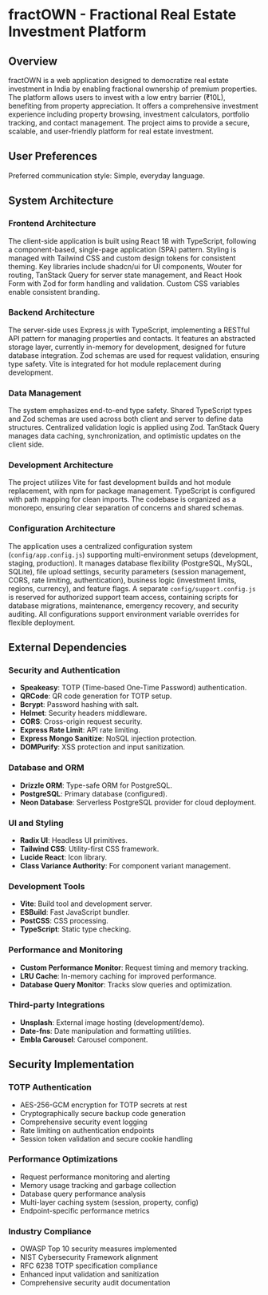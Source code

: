 # fractOWN - Fractional Real Estate Investment Platform

## Overview
fractOWN is a web application designed to democratize real estate investment in India by enabling fractional ownership of premium properties. The platform allows users to invest with a low entry barrier (₹10L), benefiting from property appreciation. It offers a comprehensive investment experience including property browsing, investment calculators, portfolio tracking, and contact management. The project aims to provide a secure, scalable, and user-friendly platform for real estate investment.

## User Preferences
Preferred communication style: Simple, everyday language.

## System Architecture

### Frontend Architecture
The client-side application is built using React 18 with TypeScript, following a component-based, single-page application (SPA) pattern. Styling is managed with Tailwind CSS and custom design tokens for consistent theming. Key libraries include shadcn/ui for UI components, Wouter for routing, TanStack Query for server state management, and React Hook Form with Zod for form handling and validation. Custom CSS variables enable consistent branding.

### Backend Architecture
The server-side uses Express.js with TypeScript, implementing a RESTful API pattern for managing properties and contacts. It features an abstracted storage layer, currently in-memory for development, designed for future database integration. Zod schemas are used for request validation, ensuring type safety. Vite is integrated for hot module replacement during development.

### Data Management
The system emphasizes end-to-end type safety. Shared TypeScript types and Zod schemas are used across both client and server to define data structures. Centralized validation logic is applied using Zod. TanStack Query manages data caching, synchronization, and optimistic updates on the client side.

### Development Architecture
The project utilizes Vite for fast development builds and hot module replacement, with npm for package management. TypeScript is configured with path mapping for clean imports. The codebase is organized as a monorepo, ensuring clear separation of concerns and shared schemas.

### Configuration Architecture
The application uses a centralized configuration system (`config/app.config.js`) supporting multi-environment setups (development, staging, production). It manages database flexibility (PostgreSQL, MySQL, SQLite), file upload settings, security parameters (session management, CORS, rate limiting, authentication), business logic (investment limits, regions, currency), and feature flags. A separate `config/support.config.js` is reserved for authorized support team access, containing scripts for database migrations, maintenance, emergency recovery, and security auditing. All configurations support environment variable overrides for flexible deployment.

## External Dependencies

### Security and Authentication
- **Speakeasy**: TOTP (Time-based One-Time Password) authentication.
- **QRCode**: QR code generation for TOTP setup.
- **Bcrypt**: Password hashing with salt.
- **Helmet**: Security headers middleware.
- **CORS**: Cross-origin request security.
- **Express Rate Limit**: API rate limiting.
- **Express Mongo Sanitize**: NoSQL injection protection.
- **DOMPurify**: XSS protection and input sanitization.

### Database and ORM
- **Drizzle ORM**: Type-safe ORM for PostgreSQL.
- **PostgreSQL**: Primary database (configured).
- **Neon Database**: Serverless PostgreSQL provider for cloud deployment.

### UI and Styling
- **Radix UI**: Headless UI primitives.
- **Tailwind CSS**: Utility-first CSS framework.
- **Lucide React**: Icon library.
- **Class Variance Authority**: For component variant management.

### Development Tools
- **Vite**: Build tool and development server.
- **ESBuild**: Fast JavaScript bundler.
- **PostCSS**: CSS processing.
- **TypeScript**: Static type checking.

### Performance and Monitoring
- **Custom Performance Monitor**: Request timing and memory tracking.
- **LRU Cache**: In-memory caching for improved performance.
- **Database Query Monitor**: Tracks slow queries and optimization.

### Third-party Integrations
- **Unsplash**: External image hosting (development/demo).
- **Date-fns**: Date manipulation and formatting utilities.
- **Embla Carousel**: Carousel component.

## Security Implementation

### TOTP Authentication
- AES-256-GCM encryption for TOTP secrets at rest
- Cryptographically secure backup code generation
- Comprehensive security event logging
- Rate limiting on authentication endpoints
- Session token validation and secure cookie handling

### Performance Optimizations
- Request performance monitoring and alerting
- Memory usage tracking and garbage collection
- Database query performance analysis
- Multi-layer caching system (session, property, config)
- Endpoint-specific performance metrics

### Industry Compliance
- OWASP Top 10 security measures implemented
- NIST Cybersecurity Framework alignment
- RFC 6238 TOTP specification compliance
- Enhanced input validation and sanitization
- Comprehensive security audit documentation